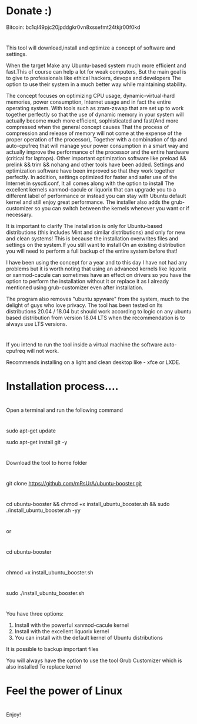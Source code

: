 # Donate :)
Bitcoin:
bc1ql49pjc20jpddgkr0vn8xssefmt24tkjr00f0kd

#
#
This tool will download,install and optimize
a concept of software and settings.
 
When the target
Make any Ubuntu-based system much more efficient and fast.This of course can help a lot for weak computers,
But the main goal is to give to professionals like ethical hackers, devops and developers The option to use
their system in a much better way while maintaining stability.

The concept focuses on optimizing CPU usage, dynamic-virtual-hard memories, power consumption,
Internet usage and in fact the entire operating system.
With tools such as zram-zswap that are set up to work together perfectly so that the use of dynamic memory
in your system will actually become much more efficient, sophisticated and fast(And more compressed when the general concept causes
That the process of compression and release of memory will not come at the expense of the proper operation of the processor),
Together with a combination of tlp and auto-cpufreq that will manage your power consumption in a smart way and actually
improve the performance of the processor and the entire hardware (critical for laptops).
Other important optimization software like preload && prelink && trim && nohang and other tools have been added.
Settings and optimization software have been improved so that they work together perfectly.
In addition, settings optimized for faster and safer use of the Internet in sysctl.conf,
It all comes along with the option to install The excellent kernels xanmod-cacule or liquorix that can upgrade you to a different label of performance or instead you can stay with
Ubuntu default kernel and still enjoy great performance.
The installer also adds the grub-customizer so you can switch between the kernels whenever you want or if necessary.

It is important to clarify
The installation is only for Ubuntu-based distributions (this includes Mint and similar distributions) and only for new and clean systems!
This is because the installation overwrites files and settings on the system.If you still want to install
On an existing distribution you will need to perform a full backup of the entire system before that!

I have been using the concept for a year and to this day I have not had any problems
but it is worth noting that using an advanced kernels like liquorix or xanmod-cacule can sometimes have an effect
on drivers so you have the option to perform the installation without it
or replace it as I already mentioned using grub-customizer even after installation.

The program also removes "ubuntu spyware" from the system, much to the delight of guys who love privacy.
The tool has been tested on lts distributions 20.04 / 18.04 but should work according to logic on any
ubuntu based distribution from version 18.04 LTS when the recommendation is to always use LTS versions.

#
If you intend to run the tool inside a virtual machine the software auto-cpufreq will not work.

Recommends installing on a light and clean desktop like - xfce or LXDE. 
#



# Installation process....

#
Open a terminal and run the following command
#
sudo apt-get update

sudo apt-get install git -y
#
Download the tool to home folder
#
git clone https://github.com/mRsUrA/ubuntu-booster.git 

#
cd ubuntu-booster &&  chmod +x install_ubuntu_booster.sh &&  sudo ./install_ubuntu_booster.sh -yy
#

or

#

cd ubuntu-booster
#
chmod +x install_ubuntu_booster.sh
#
sudo ./install_ubuntu_booster.sh
#

You have three options:
1. Install with the powerful xanmod-cacule kernel
2. Install with the excellent liquorix kernel
3. You can install with the default kernel of Ubuntu distributions

It is possible to backup important files 

You will always have the option to use the tool
Grub Customizer which is also installed
To replace kernel 

#
# Feel the power of Linux 
#
Enjoy! 


